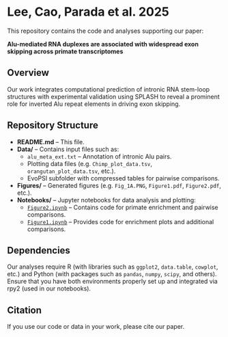 # Lee, Cao, Parada et al. 2025

This repository contains the code and analyses supporting our paper:

**Alu-mediated RNA duplexes are associated with widespread exon skipping across primate transcriptomes**

## Overview

Our work integrates computational prediction of intronic RNA stem-loop structures with experimental validation using SPLASH to reveal a prominent role for inverted Alu repeat elements in driving exon skipping.

## Repository Structure

- **README.md** – This file.
- **Data/** – Contains input files such as:
  - `alu_meta_ext.txt` – Annotation of intronic Alu pairs.
  - Plotting data files (e.g. `Chimp_plot_data.tsv`, `orangutan_plot_data.tsv`, etc.).
  - EvoPSI subfolder with compressed tables for pairwise comparisons.
- **Figures/** – Generated figures (e.g. `Fig_1A.PNG`, `Figure1.pdf`, `Figure2.pdf`, etc.).
- **Notebooks/** – Jupyter notebooks for data analysis and plotting:
  - [`Figure2.ipynb`](Notebooks/Figure2.ipynb) – Contains code for primate enrichment and pairwise comparisons.
  - [`Figure1.ipynb`](Notebooks/Figure1.ipynb) – Provides code for enrichment plots and additional comparisons.

## Dependencies

Our analyses require R (with libraries such as `ggplot2`, `data.table`, `cowplot`, etc.) and Python (with packages such as `pandas`, `numpy`, `scipy`, and others). Ensure that you have both environments properly set up and integrated via rpy2 (used in our notebooks).


## Citation

If you use our code or data in your work, please cite our paper.
